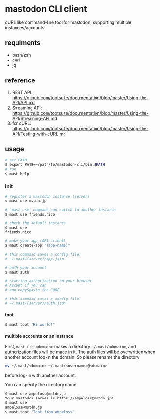 # mastodon CLI client

cURL like command-line tool for mastodon,
supporting multiple instances/accounts!

## requiments

- bash/zsh
- curl
- jq

## reference

1. REST API: https://github.com/tootsuite/documentation/blob/master/Using-the-API/API.md
1. Streaming API: https://github.com/tootsuite/documentation/blob/master/Using-the-API/Streaming-API.md
1. for cURL: https://github.com/tootsuite/documentation/blob/master/Using-the-API/Testing-with-cURL.md

## usage

```bash
# set PATH
$ export PATH=~/path/to/mastodon-cli/bin:$PATH
# run
$ mast help
```

### init

```bash
# register a mastodon instance (server)
$ mast use mstdn.jp

# `mast use` command can switch to another instance
$ mast use friends.nico

# check the default instance
$ mast use
friends.nico

# make your app (API client)
$ mast create-app "(app-name)"

# this command saves a config file:
# ~/.mast/(server)/app.json

# auth your account
$ mast auth

# starting authorization on your browser
# Accept if you can
# and copy&paste the CODE

# this command saves a config file:
# ~/.mast/(server)/auth.json

```

#### toot

```bash
$ mast toot "Hi world!"
```

#### multiple accounts on an instance

First, `mast use <domain>` makes a directory `~/.mast/<domain>`,
and authorization files will be made in it.
The auth files will be overwritten when another account log-in the domain.
So please rename the directory

```bash
mv ~/.mast/<domain> ~/.mast/<username>@<domain>
```

before log-in with another account.

You can specify the directory name.

```bash
$ mast use ampeloss@mstdn.jp
Your mastodon server is https://ampeloss@mstdn.jp/
$ mast use
ampeloss@mstdn.jp
$ mast toot "Toot from ampeloss"
```
